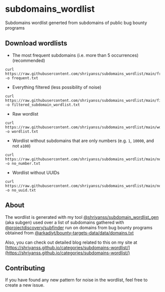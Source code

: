 # subdomains_wordlist
Subdomains wordlist generted from subdomains of public bug bounty programs

## Download wordlists
- The most frequent subdomains (i.e. more than 5 occurrences) (recommended)
```
curl https://raw.githubusercontent.com/shriyanss/subdomains_wordlist/main/frequent.txt -o frequent.txt
```
- Everything filtered (less possibility of noise)
```
curl https://raw.githubusercontent.com/shriyanss/subdomains_wordlist/main/filtered_subdomain_wordlist.txt -o filtered_subdomain_wordlist.txt
```
- Raw wordlist
```
curl https://raw.githubusercontent.com/shriyanss/subdomains_wordlist/main/wordlist.txt -o wordlist.txt
```
- Wordlist without subdomains that are only numbers (e.g. `1`, `10000`, and not `a100`)
```
curl https://raw.githubusercontent.com/shriyanss/subdomains_wordlist/main/no_number.txt -o no_number.txt
```
- Wordlist without UUIDs
```
curl https://raw.githubusercontent.com/shriyanss/subdomains_wordlist/main/no_uuid.txt -o no_uuid.txt
```

## About
The wordlist is generated with my tool [@shriyanss/subdomain_wordlist_gen](https://github.com/shriyanss/subdomain_wordlist_gen) (aka subgen) used over a list of subdomains gathered with [@projectdiscovery/subfinder](https://github.com/projectdiscovery/subfinder/blob/dev/LICENSE.md) run on domains from bug bounty programs obtained from [@arkadiyt/bounty-targets-data/data/domains.txt](https://github.com/arkadiyt/bounty-targets-data/blob/main/data/domains.txt)

Also, you can check out detailed blog related to this on my site at [https://shriyanss.github.io/categories/subdomains-wordlist/](https://shriyanss.github.io/categories/subdomains-wordlist/)

## Contributing
If you have found any new pattern for noise in the wordlist, feel free to create a new issue.
